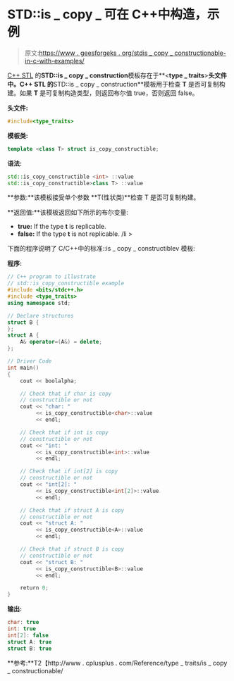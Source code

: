 # STD::is _ copy _ 可在 C++中构造，示例

> 原文:[https://www . geesforgeks . org/stdis _ copy _ constructionable-in-c-with-examples/](https://www.geeksforgeeks.org/stdis_copy_constructible-in-c-with-examples/)

[C++ STL](https://www.geeksforgeeks.org/the-c-standard-template-library-stl/) 的**STD::is _ copy _ construction**模板存在于**<**type _ traits**>**头文件中。C++ STL 的**STD::is _ copy _ construction**模板用于检查 **T** 是否可复制构建。如果 **T** 是可复制构造类型，则返回布尔值 true，否则返回 false。

**头文件:**

```cpp
#include<type_traits>

```

**模板类:**

```cpp
template <class T> struct is_copy_constructible;

```

**语法:**

```cpp
std::is_copy_constructible <int> ::value
std::is_copy_constructible>class T> ::value

```

**参数:**该模板接受单个参数 **T(性状类)**检查 T 是否可复制构建。

**返回值:**该模板返回如下所示的布尔变量:

*   **true:** If the type **t** is replicable.
*   **false:** If the type **t** is not replicable. /li >

下面的程序说明了 C/C++中的标准::is _ copy _ constructiblev 模板:

**程序:**

```cpp
// C++ program to illustrate
// std::is_copy_constructible example
#include <bits/stdc++.h>
#include <type_traits>
using namespace std;

// Declare structures
struct B {
};
struct A {
    A& operator=(A&) = delete;
};

// Driver Code
int main()
{
    cout << boolalpha;

    // Check that if char is copy
    // constructible or not
    cout << "char: "
         << is_copy_constructible<char>::value
         << endl;

    // Check that if int is copy
    // constructible or not
    cout << "int: "
         << is_copy_constructible<int>::value
         << endl;

    // Check that if int[2] is copy
    // constructible or not
    cout << "int[2]: "
         << is_copy_constructible<int[2]>::value
         << endl;

    // Check that if struct A is copy
    // constructible or not
    cout << "struct A: "
         << is_copy_constructible<A>::value
         << endl;

    // Check that if struct B is copy
    // constructible or not
    cout << "struct B: "
         << is_copy_constructible<B>::value
         << endl;

    return 0;
}
```

**输出:**

```cpp
char: true
int: true
int[2]: false
struct A: true
struct B: true

```

**参考:**T2【http://www . cplusplus . com/Reference/type _ traits/is _ copy _ constructionable/